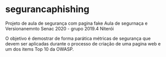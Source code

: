 # segurancaphishing
Projeto de aula de segurança com pagina fake
Aula de segurnaça e Versionanemnto Senac 2020 - grupo 2019.4 Niterói


O objetivo é demostrar de forma parática métricas de segurança que devem ser aplicadas durante o processo de criação de uma pagina web e um dos items Top 10 da OWASP. 
